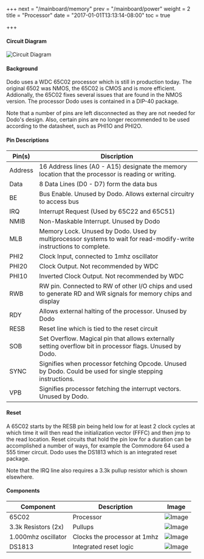 +++
next = "/mainboard/memory"
prev = "/mainboard/power"
weight = 2
title = "Processor"
date = "2017-01-01T13:13:14-08:00"
toc = true

+++

#### Circuit Diagram

![Circuit Diagram](/main/processor.png?width=50%)

#### Background

Dodo uses a WDC 65C02 processor which is still in production today. The original 6502 was NMOS, the 65C02 is CMOS and is more efficient. Addionally, the 65C02 fixes several issues that are found in the NMOS version. The processor Dodo uses is contained in a DIP-40 package.

Note that a number of pins are left disconnected as they are not needed for Dodo's design. Also, certain pins are no longer recommended to be used according to the datasheet, such as PHI1O and PHI2O.

#### Pin Descriptions

| Pin(s)      | Discription                 |
| ----------- | --------------------------- |
| Address     | 16 Address lines (A0 - A15) designate the memory location that the processor is reading or writing.
| Data        | 8 Data Lines (D0 - D7) form the data bus
| BE          | Bus Enable. Unused by Dodo. Allows external circuitry to access bus
| IRQ         | Interrupt Request (Used by 65C22 and 65C51)
| NMIB        | Non-Maskable Interrupt. Unused by Dodo
| MLB         | Memory Lock. Unused by Dodo. Used by multiprocessor systems to wait for read-modify-write instructions to complete.
| PHI2        | Clock Input, connected to 1mhz oscillator
| PHI20       | Clock Output. Not recommended by WDC
| PHI10       | Inverted Clock Output. Not recommended by WDC
| RWB         | RW pin. Connected to RW of other I/O chips and used to generate RD and WR signals for memory chips and display
| RDY         | Allows external halting of the processor. Unused by Dodo
| RESB        | Reset line which is tied to the reset circuit
| SOB         | Set Overflow. Magical pin that allows externally setting overflow bit in processor flags. Unused by Dodo. 
| SYNC        | Signifies when processor fetching Opcode. Unused by Dodo. Could be used for single stepping instructions.
| VPB         | Signifies processor fetching the interrupt vectors. Unused by Dodo.

#### Reset

A 65C02 starts by the RESB pin being held low for at least 2 clock cycles at which time it will then read the initialization vector (FFFC) and then jmp to the read location. Reset circuits that hold the pin low for a duration can be accomplished a number of ways, for example the Commodore 64 used a 555 timer circuit. Dodo uses the DS1813 which is an integrated reset package.

Note that the IRQ line also requires a 3.3k pullup resistor which is shown elsewhere.

#### Components

| Component                | Description                                   | Image                                 |
| ------------------------ | --------------------------------------------- | ------------------------------------- |
| 65C02                    | Processor                                     | ![Image](/main/65C02.jpg?height=100px)
| 3.3k Resistors (2x)      | Pullups                                       | ![Image](/main/3.3k.jpg?height=100px)
| 1.000mhz oscillator      | Clocks the processor at 1mhz                  | ![Image](/main/1mhz.jpg?height=100px)
| DS1813                   | Integrated reset logic                        | ![Image](/main/DS1813.jpg?height=100px)